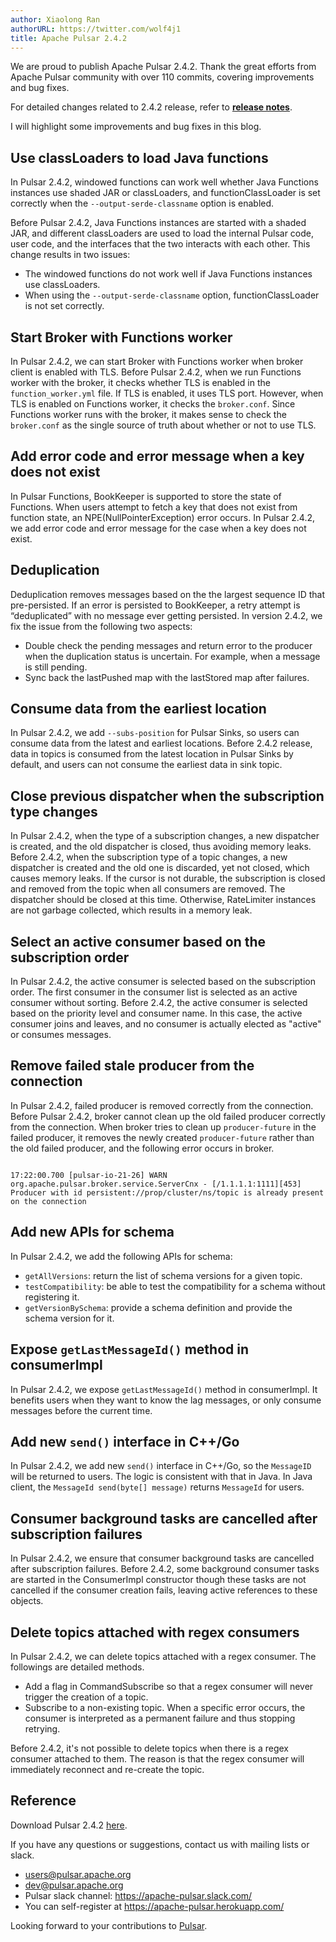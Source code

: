 ```yaml
---
author: Xiaolong Ran
authorURL: https://twitter.com/wolf4j1
title: Apache Pulsar 2.4.2
---
```


We are proud to publish Apache Pulsar 2.4.2. Thank the great efforts from Apache Pulsar community with over 110 commits, covering improvements and bug fixes.

For detailed changes related to 2.4.2 release, refer to <b>[release notes](/release-notes/#2.4.2)</b>.

I will highlight some improvements and bug fixes in this blog.

<!--truncate-->

## Use classLoaders to load Java functions
In Pulsar 2.4.2, windowed functions can work well whether Java Functions instances use shaded JAR or classLoaders, and functionClassLoader is set correctly when the `--output-serde-classname` option is enabled.

Before Pulsar 2.4.2, Java Functions instances are started with a shaded JAR, and different classLoaders are used to load the internal Pulsar code, user code, and the interfaces that the two interacts with each other. This change results in two issues:
- The windowed functions do not work well if Java Functions instances use classLoaders. 
- When using the `--output-serde-classname` option, functionClassLoader is not set correctly.  

## Start Broker with Functions worker  
In Pulsar 2.4.2, we can start Broker with Functions worker when broker client is enabled with TLS. Before Pulsar 2.4.2, when we run Functions worker with the broker, it checks whether TLS is enabled in the `function_worker.yml` file. If TLS is enabled, it uses TLS port. However, when TLS is enabled on Functions worker, it checks the `broker.conf`. Since Functions worker runs with the broker, it makes sense to check the `broker.conf` as the single source of truth about whether or not to use TLS. 

## Add error code and error message when a key does not exist
In Pulsar Functions, BookKeeper is supported to store the state of Functions. When users attempt to fetch a key that does not exist from function state, an NPE(NullPointerException) error occurs. In Pulsar 2.4.2, we add error code and error message for the case when a key does not exist.

## Deduplication
Deduplication removes messages based on the the largest sequence ID that pre-persisted. If an error is persisted to BookKeeper, a retry attempt is “deduplicated” with no message ever getting persisted. In version 2.4.2, we fix the issue from the following two aspects:                                                                                              
- Double check the pending messages and return error to the producer when the duplication status is uncertain. For example, when a message is still pending.
- Sync back the lastPushed map with the lastStored map after failures.

## Consume data from the earliest location
In Pulsar 2.4.2, we add `--subs-position` for Pulsar Sinks, so users can consume data from the latest and earliest locations. Before 2.4.2 release, data in topics is consumed from the latest location in Pulsar Sinks by default, and users can not consume the earliest data in sink topic. 

## Close previous dispatcher when the subscription type changes

In Pulsar 2.4.2, when the type of a subscription changes, a new dispatcher is created, and the old dispatcher is closed, thus avoiding memory leaks. Before 2.4.2, when the subscription type of a topic changes, a new dispatcher is created and the old one is discarded, yet not closed, which causes memory leaks. If the cursor is not durable, the subscription is closed and removed from the topic when all consumers are removed. The dispatcher should be closed at this time. Otherwise, RateLimiter instances are not garbage collected, which results in a memory leak. 

## Select an active consumer based on the subscription order
In Pulsar 2.4.2, the active consumer is selected based on the subscription order. The first consumer in the consumer list is selected as an active consumer without sorting. Before 2.4.2, the active consumer is selected based on the priority level and consumer name. In this case, the active consumer joins and leaves, and no consumer is actually elected as "active" or consumes messages. 

## Remove failed stale producer from the connection
In Pulsar 2.4.2, failed producer is removed correctly from the connection. Before Pulsar 2.4.2, broker cannot clean up the old failed producer correctly from the connection. When broker tries to clean up `producer-future` in the failed producer, it removes the newly created `producer-future` rather than the old failed producer, and the following error occurs in broker.

```text

17:22:00.700 [pulsar-io-21-26] WARN  org.apache.pulsar.broker.service.ServerCnx - [/1.1.1.1:1111][453] Producer with id persistent://prop/cluster/ns/topic is already present on the connection

```

## Add new APIs for schema
In Pulsar 2.4.2, we add the following APIs for schema:
- `getAllVersions`: return the list of schema versions for a given topic.
- `testCompatibility`: be able to test the compatibility for a schema without registering it.
- `getVersionBySchema`: provide a schema definition and provide the schema version for it.

## Expose `getLastMessageId()` method in consumerImpl
In Pulsar 2.4.2, we expose `getLastMessageId()` method in consumerImpl. It benefits users when they want to know the lag messages, or only consume messages before the current time.                                                     

## Add new `send()` interface in C++/Go
In Pulsar 2.4.2, we add new `send()` interface in C++/Go, so the `MessageID` will be returned to users. The logic is consistent with that in Java. In Java client, the `MessageId send(byte[] message)` returns `MessageId` for users.

## Consumer background tasks are cancelled after subscription failures
In Pulsar 2.4.2, we ensure that consumer background tasks are cancelled after subscription failures. Before 2.4.2, some background consumer tasks are started in the ConsumerImpl constructor though these tasks are not cancelled if the consumer creation fails, leaving active references to these objects. 

## Delete topics attached with regex consumers
In Pulsar 2.4.2, we can delete topics attached with a regex consumer. The followings are detailed methods.
- Add a flag in CommandSubscribe so that a regex consumer will never trigger the creation of a topic.
- Subscribe to a non-existing topic. When a specific error occurs, the consumer is interpreted as a permanent failure and thus stopping retrying.

Before 2.4.2, it's not possible to delete topics when there is a regex consumer attached to them. The reason is that the regex consumer will immediately reconnect and re-create the topic. 

## Reference

Download Pulsar 2.4.2 [here](https://pulsar.apache.org/en/download/). 

If you have any questions or suggestions, contact us with mailing lists or slack. 
- [users@pulsar.apache.org](mailto:users@pulsar.apache.org) 
- [dev@pulsar.apache.org](mailto:dev@pulsar.apache.org) 
- Pulsar slack channel: https://apache-pulsar.slack.com/
- You can self-register at https://apache-pulsar.herokuapp.com/

Looking forward to your contributions to [Pulsar](https://github.com/apache/pulsar).
